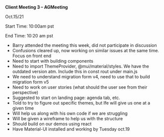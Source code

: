 ﻿**Client Meeting 3 – AGMeeting**

Oct.15/21

Start Time: 10:00am pst

End Time: 10:20 am pst

- Barry attended the meeting this week, did not participate in discussion
- Confusions cleared up, now working on similar issues at the same time. Focus on front end
- Need to start with building components 
- Need to import ThemeProvider, @mui/material/styles. We have the outdated version atm. Include this in const rout under main.js
- We need to understand migration form v4, need to use that to build migration form v5
- Need to work on user stories (what should the user see from their perspective) 
- Suggested to start on landing page: agenda tab, etc.
- Told to try to figure out specific themes, but Ife will give us one at a given time
- Will help us along with his own code if we are struggling
- Will be given a wireframe to help us with the structure
- Should build on our demos using react
- Have Material-UI installed and working by Tuesday oct.19


